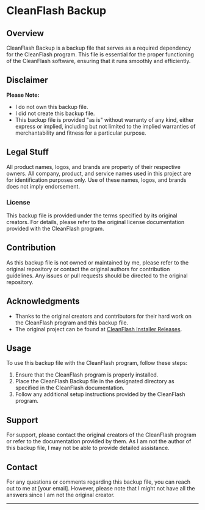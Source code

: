 # CleanFlash Backup

## Overview
CleanFlash Backup is a backup file that serves as a required dependency for the CleanFlash program. This file is essential for the proper functioning of the CleanFlash software, ensuring that it runs smoothly and efficiently.

## Disclaimer
**Please Note:**
- I do not own this backup file.
- I did not create this backup file.
- This backup file is provided "as is" without warranty of any kind, either express or implied, including but not limited to the implied warranties of merchantability and fitness for a particular purpose.

## Legal Stuff
All product names, logos, and brands are property of their respective owners. All company, product, and service names used in this project are for identification purposes only. Use of these names, logos, and brands does not imply endorsement.

### License
This backup file is provided under the terms specified by its original creators. For details, please refer to the original license documentation provided with the CleanFlash program.

## Contribution
As this backup file is not owned or maintained by me, please refer to the original repository or contact the original authors for contribution guidelines. Any issues or pull requests should be directed to the original repository.

## Acknowledgments
- Thanks to the original creators and contributors for their hard work on the CleanFlash program and this backup file.
- The original project can be found at [CleanFlash Installer Releases](https://gitlab.com/cleanflash/installer/-/releases).

## Usage
To use this backup file with the CleanFlash program, follow these steps:
1. Ensure that the CleanFlash program is properly installed.
2. Place the CleanFlash Backup file in the designated directory as specified in the CleanFlash documentation.
3. Follow any additional setup instructions provided by the CleanFlash program.

## Support
For support, please contact the original creators of the CleanFlash program or refer to the documentation provided by them. As I am not the author of this backup file, I may not be able to provide detailed assistance.

## Contact
For any questions or comments regarding this backup file, you can reach out to me at [your email]. However, please note that I might not have all the answers since I am not the original creator.

---


